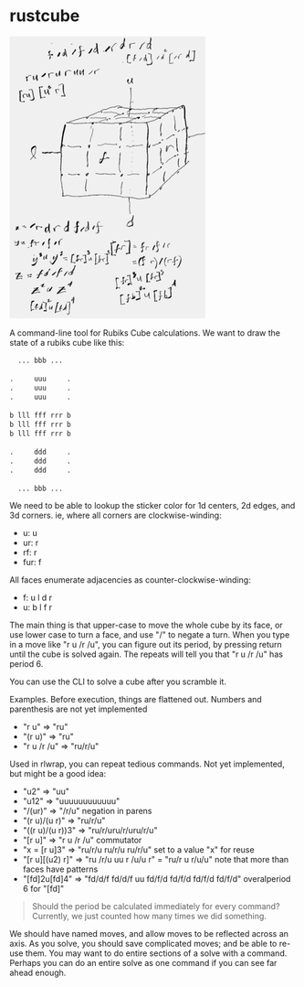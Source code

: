 rustcube
========

![remarkable.png](remarkable.png)

A command-line tool for Rubiks Cube calculations.
We want to draw the state of a rubiks cube like this:

```
  ... bbb ...
 
.     uuu     .
.     uuu     .
.     uuu     .

b lll fff rrr b
b lll fff rrr b
b lll fff rrr b

.     ddd     .
.     ddd     .
.     ddd     .

  ... bbb ...
```

We need to be able to lookup the sticker color
for 1d centers, 2d edges, and 3d corners.
ie, where all corners are clockwise-winding:

  - u: u
  - ur: r
  - rf: r
  - fur: f

All faces enumerate adjacencies as counter-clockwise-winding:

  - f: u l d r
  - u: b l f r

The main thing is that upper-case to move the whole cube by its face,
or use lower case to turn a face, and use "/" to negate a turn.
When you type in a move like "r u /r /u", you can figure out its period,
by pressing return until the cube is solved again. The repeats will
tell you that "r u /r /u" has period 6.

You can use the CLI to solve a cube after you scramble it.


Examples. Before execution, things are flattened out.
Numbers and parenthesis are not yet implemented

- "r u" => "ru"
- "(r u)" => "ru"
- "r u /r /u" => "ru/r/u"

Used in rlwrap, you can repeat tedious commands. Not yet implemented, but might be a good idea:

- "u2" => "uu"
- "u12" => "uuuuuuuuuuuu"
- "/(ur)" => "/r/u" negation in parens
- "(r u)/(u r)" => "ru/r/u"
- "((r u)/(u r))3" => "ru/r/uru/r/uru/r/u"
- "[r u]" => "r u /r /u" commutator
- "x = [r u]3" => "ru/r/u ru/r/u ru/r/u" set to a value "x" for reuse
- "[r u][(u2) r]" => "ru /r/u uu r /u/u r" = "ru/r u r/u/u" note that more than faces have patterns 
- "[fd]2u[fd]4" => "fd/d/f fd/d/f uu fd/f/d fd/f/d fd/f/d fd/f/d" overalperiod 6 for "[fd]"
> Should the period be calculated immediately for every command? Currently, we just counted how many times we did something.

We should have named moves, and allow moves to be reflected across an axis.
As you solve, you should save complicated moves; and be able to re-use them.
You may want to do entire sections of a solve with a command.
Perhaps you can do an entire solve as one command if you can see far ahead enough.
